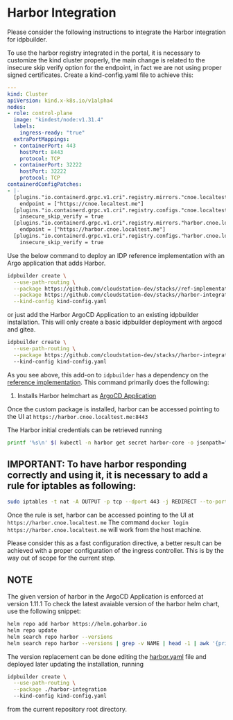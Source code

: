 # Harbor Integration

Please consider the following instructions to integrate the Harbor integration for idpbuilder.

To use the harbor registry integrated in the portal, it is necessary to customize the kind cluster properly, the main change is related to the insecure skip verify option for the endpoint, in fact we are not using proper signed certificates.
Create a kind-config.yaml file to achieve this:

```yaml
---
kind: Cluster
apiVersion: kind.x-k8s.io/v1alpha4
nodes:
- role: control-plane
  image: "kindest/node:v1.31.4"
  labels:
    ingress-ready: "true"
  extraPortMappings:
  - containerPort: 443
    hostPort: 8443
    protocol: TCP
  - containerPort: 32222
    hostPort: 32222
    protocol: TCP
containerdConfigPatches:
- |-
  [plugins."io.containerd.grpc.v1.cri".registry.mirrors."cnoe.localtest.me:8443"]
    endpoint = ["https://cnoe.localtest.me"]
  [plugins."io.containerd.grpc.v1.cri".registry.configs."cnoe.localtest.me".tls]
    insecure_skip_verify = true
  [plugins."io.containerd.grpc.v1.cri".registry.mirrors."harbor.cnoe.localtest.me"]
    endpoint = ["https://harbor.cnoe.localtest.me"]
  [plugins."io.containerd.grpc.v1.cri".registry.configs."harbor.cnoe.localtest.me".tls]
    insecure_skip_verify = true
```

Use the below command to deploy an IDP reference implementation with an Argo application that adds Harbor.

```bash
idpbuilder create \
  --use-path-routing \
  --package https://github.com/cloudstation-dev/stacks//ref-implementation \
  --package https://github.com/cloudstation-dev/stacks//harbor-integration \
  --kind-config kind-config.yaml
```

or just add the Harbor ArgoCD Application to an existing idpbuilder installation. This will only create a basic idpbuilder deployment with argocd and gitea.

```bash
idpbuilder create \
  --use-path-routing \
  --package https://github.com/cloudstation-dev/stacks//harbor-integration 
  --kind-config kind-config.yaml
```

As you see above, this add-on to `idpbuilder` has a dependency on the [reference implementation](../ref-implementation/). This command primarily does the following:

1. Installs Harbor helmchart as [ArgoCD Application](./harbor.yaml)

Once the custom package is installed, harbor can be accessed pointing to the UI at `https://harbor.cnoe.localtest.me:8443`

The Harbor initial credentials can be retrieved running

```bash
printf '%s\n' $( kubectl -n harbor get secret harbor-core -o jsonpath="{.data.HARBOR_ADMIN_PASSWORD}" | base64 -d )
```

## IMPORTANT: To have harbor responding correctly and using it, it is necessary to add a rule for iptables as following:

```bash
sudo iptables -t nat -A OUTPUT -p tcp --dport 443 -j REDIRECT --to-port 8443
```

Once the rule is set, harbor can be accessed pointing to the UI at `https://harbor.cnoe.localtest.me`
The command `docker login https://harbor.cnoe.localtest.me` will work from the host machine. 

Please consider this as a fast configuration directive, a better result can be achieved with a proper configuration of the ingress controller. This is by the way out of scope for the current step.

## NOTE

The given version of harbor in the ArgoCD Application is enforced at version 1.11.1
To check the latest avaiable version of the harbor helm chart, use the following snippet:

```bash
helm repo add harbor https://helm.goharbor.io
helm repo update
helm search repo harbor --versions
helm search repo harbor --versions | grep -v NAME | head -1 | awk '{print $2}'
```

The version replacement can be done editing the [harbor.yaml](./harbor.yaml) file and deployed later updating the installation, running

```bash
idpbuilder create \
  --use-path-routing \
  --package ./harbor-integration
  --kind-config kind-config.yaml
```

from the current repository root directory.


